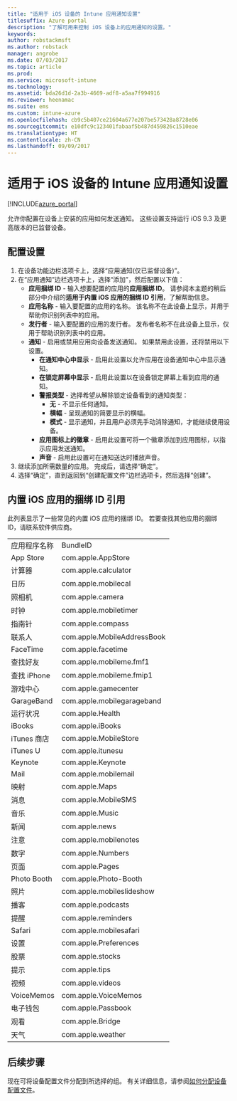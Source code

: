 ```yaml
---
title: "适用于 iOS 设备的 Intune 应用通知设置"
titlesuffix: Azure portal
description: "了解可用来控制 iOS 设备上的应用通知的设置。"
keywords: 
author: robstackmsft
ms.author: robstack
manager: angrobe
ms.date: 07/03/2017
ms.topic: article
ms.prod: 
ms.service: microsoft-intune
ms.technology: 
ms.assetid: bda26d1d-2a3b-4669-adf8-a5aa7f994916
ms.reviewer: heenamac
ms.suite: ems
ms.custom: intune-azure
ms.openlocfilehash: cb9c5b407ce21604a677e207be573428a8728e06
ms.sourcegitcommit: e10dfc9c123401fabaaf5b487d459826c1510eae
ms.translationtype: HT
ms.contentlocale: zh-CN
ms.lasthandoff: 09/09/2017
---
```

# <a name="intune-app-notifications-settings-for-ios-devices"></a>适用于 iOS 设备的 Intune 应用通知设置

[!INCLUDE[azure_portal](./includes/azure_portal.md)]

允许你配置在设备上安装的应用如何发送通知。 这些设置支持运行 iOS 9.3 及更高版本的已监督设备。

## <a name="configure-settings"></a>配置设置

1. 在设备功能边栏选项卡上，选择“应用通知(仅已监督设备)”。
2. 在“应用通知”边栏选项卡上，选择“添加”，然后配置以下值：
    - **应用捆绑 ID** - 输入想要配置的应用的**应用捆绑 ID**。 请参阅本主题的稍后部分中介绍的**适用于内置 iOS 应用的捆绑 ID 引用**，了解帮助信息。
    - **应用名称** - 输入要配置的应用的名称。 该名称不在此设备上显示，并用于帮助你识别列表中的应用。
    - **发行者** - 输入要配置的应用的发行者。 发布者名称不在此设备上显示，仅用于帮助识别列表中的应用。
    - **通知** - 启用或禁用应用向设备发送通知。 如果禁用此设置，还将禁用以下设置。
        - **在通知中心中显示** - 启用此设置以允许应用在设备通知中心中显示通知。
        - **在锁定屏幕中显示** - 启用此设置以在设备锁定屏幕上看到应用的通知。
        - **警报类型** - 选择希望从解除锁定设备看到的通知类型：
            - **无** - 不显示任何通知。
            - **横幅** - 呈现通知的简要显示的横幅。
            - **模式** - 显示通知，并且用户必须先手动消除通知，才能继续使用设备。
        - **应用图标上的徽章** - 启用此设置可将一个徽章添加到应用图标，以指示应用发送通知。
        - **声音** - 启用此设置可在通知送达时播放声音。
3. 继续添加所需数量的应用。 完成后，请选择“确定”。
4. 选择“确定”，直到返回到“创建配置文件”边栏选项卡，然后选择“创建”。 


## <a name="bundle-id-reference-for-built-in-ios-apps"></a>内置 iOS 应用的捆绑 ID 引用

此列表显示了一些常见的内置 iOS 应用的捆绑 ID。 若要查找其他应用的捆绑 ID，请联系软件供应商。 

|||
|-|-|
|应用程序名称|BundleID|
|App Store|com.apple.AppStore|
|计算器|com.apple.calculator|
|日历|com.apple.mobilecal|
|照相机|com.apple.camera|
|时钟|com.apple.mobiletimer|
|指南针|com.apple.compass|
|联系人|com.apple.MobileAddressBook|
|FaceTime|com.apple.facetime|
|查找好友|com.apple.mobileme.fmf1|
|查找 iPhone|com.apple.mobileme.fmip1|
|游戏中心|com.apple.gamecenter|
|GarageBand|com.apple.mobilegarageband|
|运行状况|com.apple.Health|
|iBooks|com.apple.iBooks|
|iTunes 商店|com.apple.MobileStore|
|iTunes U|com.apple.itunesu|
|Keynote|com.apple.Keynote|
|Mail|com.apple.mobilemail|
|映射|com.apple.Maps|
|消息|com.apple.MobileSMS|
|音乐|com.apple.Music|
|新闻|com.apple.news|
|注意|com.apple.mobilenotes|
|数字|com.apple.Numbers|
|页面|com.apple.Pages|
|Photo Booth|com.apple.Photo-Booth|
|照片|com.apple.mobileslideshow|
|播客|com.apple.podcasts|
|提醒|com.apple.reminders|
|Safari|com.apple.mobilesafari|
|设置|com.apple.Preferences|
|股票|com.apple.stocks|
|提示|com.apple.tips|
|视频|com.apple.videos|
|VoiceMemos|com.apple.VoiceMemos|
|电子钱包|com.apple.Passbook|
|观看|com.apple.Bridge|
|天气|com.apple.weather|

## <a name="next-steps"></a>后续步骤

现在可将设备配置文件分配到所选择的组。 有关详细信息，请参阅[如何分配设备配置文件](device-profile-assign.md)。
